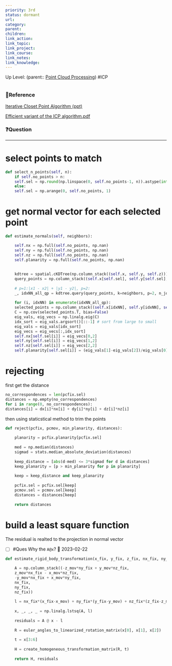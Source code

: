 ```yaml
---
priority: 3rd
status: dormant
url: 
category: 
parent: 
children: 
link_action: 
link_topic: 
link_project: 
link_course: 
link_notes: 
link_knowledge: 
---
```

Up Level: (parent:: [Point Cloud Processing](Point%20Cloud%20Processing.md))
#ICP
```toc
```
### 📇Reference
[Iterative Closet Point Algorithm (ppt)](ICP/cs685-icp.pdf)

[Efficient variant of the ICP algorithm.pdf](ICP/Efficient_variants_of_the_ICP_algorithm.pdf)

### ❓Question

---

# select points to match
```python
def select_n_points(self, n):
	if self.no_points > n:
	self.sel = np.round(np.linspace(0, self.no_points-1, n)).astype(int)
	else:
	self.sel = np.arange(0, self.no_points, 1)
```

# get normal vector for each selected point
```python
def estimate_normals(self, neighbors):

	self.nx = np.full(self.no_points, np.nan)
	self.ny = np.full(self.no_points, np.nan)
	self.nz = np.full(self.no_points, np.nan)
	self.planarity = np.full(self.no_points, np.nan)
	
	
	kdtree = spatial.cKDTree(np.column_stack((self.x, self.y, self.z)))
	query_points = np.column_stack((self.x[self.sel], self.y[self.sel], self.z[self.sel]))
	
	# p=1:|x1 - x2| + |y1 - y2|, p=2:
	_, idxNN_all_qp = kdtree.query(query_points, k=neighbors, p=2, n_jobs=-1)
	 
	for (i, idxNN) in enumerate(idxNN_all_qp):
	selected_points = np.column_stack((self.x[idxNN], self.y[idxNN], self.z[idxNN]))
	C = np.cov(selected_points.T, bias=False)
	eig_vals, eig_vecs = np.linalg.eig(C)
	idx_sort = eig_vals.argsort()[::-1] # sort from large to small
	eig_vals = eig_vals[idx_sort]
	eig_vecs = eig_vecs[:,idx_sort]
	self.nx[self.sel[i]] = eig_vecs[0,2]
	self.ny[self.sel[i]] = eig_vecs[1,2]
	self.nz[self.sel[i]] = eig_vecs[2,2]
	self.planarity[self.sel[i]] = (eig_vals[1]-eig_vals[2])/eig_vals[0]
```
# rejecting
first get the distance
```python
no_correspondences = len(pcfix.sel)
distances = np.empty(no_correspondences)
for i in range(0, no_correspondences):
distances[i] = dx[i]*nx[i] + dy[i]*ny[i] + dz[i]*nz[i]
```
then using staticstical method to trim the points
```python
def reject(pcfix, pcmov, min_planarity, distances):
	
	planarity = pcfix.planarity[pcfix.sel]
	
	med = np.median(distances)
	sigmad = stats.median_absolute_deviation(distances)
	
	keep_distance = [abs(d-med) <= 3*sigmad for d in distances]
	keep_planarity = [p > min_planarity for p in planarity]
	
	keep = keep_distance and keep_planarity
	
	pcfix.sel = pcfix.sel[keep]
	pcmov.sel = pcmov.sel[keep]
	distances = distances[keep]
	
	return distances
```
# build a least square function
The residual is realted to the projection in normal vector
- [ ] #Ques Why the `A@x`? 🛫 2023-02-22 
```python
def estimate_rigid_body_transformation(x_fix, y_fix, z_fix, nx_fix, ny_fix, nz_fix, x_mov, y_mov, z_mov):

	A = np.column_stack((-z_mov*ny_fix + y_mov*nz_fix,
	z_mov*nx_fix - x_mov*nz_fix,
	-y_mov*nx_fix + x_mov*ny_fix,
	nx_fix,
	ny_fix,
	nz_fix))
	
	l = nx_fix*(x_fix-x_mov) + ny_fix*(y_fix-y_mov) + nz_fix*(z_fix-z_mov)
	
	x, _, _, _ = np.linalg.lstsq(A, l)
	  
	residuals = A @ x - l
	
	R = euler_angles_to_linearized_rotation_matrix(x[0], x[1], x[2])
	
	t = x[3:6]
	
	H = create_homogeneous_transformation_matrix(R, t)
	
	return H, residuals
```










